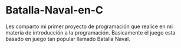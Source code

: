 Batalla-Naval-en-C
==================

Les comparto mi primer proyecto de programación que realice en mi matería de introducción a la programación.
Basicamente el juego esta basado en juego tan popular llamado Batalla Naval.
